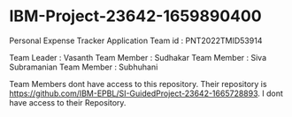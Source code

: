 # IBM-Project-23642-1659890400
Personal Expense Tracker Application
Team id : PNT2022TMID53914

Team Leader : Vasanth
Team Member : Sudhakar
Team Member : Siva Subramanian 
Team Member : Subhuhani

Team Members dont have access to this repository. Their repository is https://github.com/IBM-EPBL/SI-GuidedProject-23642-1665728893.
I dont have access to their Repository.
